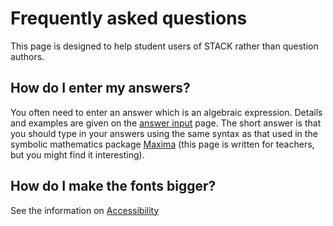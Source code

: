 # Frequently asked questions #

This page is designed to help student users of STACK rather than question authors.

## How do I enter my answers? ##

You often need to enter an answer which is an algebraic expression.
Details and examples are given on the [answer input](Answer_input.md) page.
The short answer is that you should type in your answers using the same syntax as that
used in the symbolic mathematics package [Maxima](../CAS/Maxima.md) (this page is written for teachers, but you might find it interesting).

## How do I make the fonts bigger? ##

See the information on [Accessibility](Accessibility.md)
